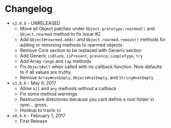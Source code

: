 # Changelog

- `v2.0.0` - UNRELEASED
  * Move all Object patches under `Object.prototype.rearmed()` and `Object.rearmed` method to fix issue #2
  * Add `Object#rearmed.add()` and `Object.rearmed.remove()` methods for adding or removing methods to rearmed objects
  * Remove Core section to be replaced with Generic section
  * Add Generic `isBlank`, `isPresent`, `presence`, `simpleType`, `try`
  * Add Array `range` and `tap` methods
  * Fix `Object#all` when called with no callback function. Now defaults to if all values are truthy.
  * Remove `Array#notEmpty`, `Object#notEmpty`, and `String#notEmpty`
- `v1.0.0` - May 6, 2017
  * Allow `all` and `any` methods without a callback
  * Fix some method warnings
  * Restructure directories because you cant define a root folder in npm... gross.
  * Hookup to travis-ci
- `v0.9.0` - February 1, 2017
  * First Release
